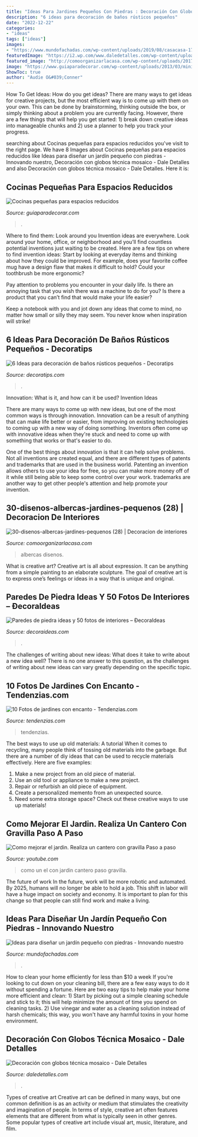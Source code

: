 ```yaml
---
title: "Ideas Para Jardines Pequeños Con Piedras : Decoración Con Globos Técnica Mosaico"
description: "6 ideas para decoración de baños rústicos pequeños"
date: "2022-12-22"
categories:
- "ideas"
tags: ["ideas"]
images:
- "https://www.mundofachadas.com/wp-content/uploads/2019/08/casacasa-17-44.jpg"
featuredImage: "https://i2.wp.com/www.daledetalles.com/wp-content/uploads/2018/07/decoracion-con-globos-tecnica-mosaico4-1024x1024.jpg?resize=696%2C696"
featured_image: "http://comoorganizarlacasa.com/wp-content/uploads/2017/04/30-disenos-albercas-jardines-pequenos-28.jpg"
image: "https://www.guiaparadecorar.com/wp-content/uploads/2013/03/mini-cocinas-para-espacios-pequenos-09-480x680.jpg"
ShowToc: true
author: "Audie O&#039;Conner"
---
```



How To Get Ideas: How do you get ideas?
There are many ways to get ideas for creative projects, but the most efficient way is to come up with them on your own. This can be done by brainstorming, thinking outside the box, or simply thinking about a problem you are currently facing. However, there are a few things that will help you get started: 1) break down creative ideas into manageable chunks and 2) use a planner to help you track your progress.

	

		
searching about Cocinas pequeñas para espacios reducidos you've visit to the right page. We have 8 Images about Cocinas pequeñas para espacios reducidos like Ideas para diseñar un jardín pequeño con piedras - Innovando nuestro, Decoración con globos técnica mosaico - Dale Detalles and also Decoración con globos técnica mosaico - Dale Detalles. Here it is:
		
    
## Cocinas Pequeñas Para Espacios Reducidos

<img loading=lazy src="https://www.guiaparadecorar.com/wp-content/uploads/2013/03/mini-cocinas-para-espacios-pequenos-09-480x680.jpg" onerror="this.onerror=null;this.src='https://tse4.mm.bing.net/th?id=OIP.C8wMYJ_446uXkwxdoLKC0AHaKf&amp;pid=15.1';" alt="Cocinas pequeñas para espacios reducidos">

_Source: guiaparadecorar.com_

>. 

	

Where to find them: Look around you
Invention ideas are everywhere. Look around your home, office, or neighborhood and you’ll find countless potential inventions just waiting to be created. Here are a few tips on where to find invention ideas:
Start by looking at everyday items and thinking about how they could be improved. For example, does your favorite coffee mug have a design flaw that makes it difficult to hold? Could your toothbrush be more ergonomic?

Pay attention to problems you encounter in your daily life. Is there an annoying task that you wish there was a machine to do for you? Is there a product that you can’t find that would make your life easier?

Keep a notebook with you and jot down any ideas that come to mind, no matter how small or silly they may seem. You never know when inspiration will strike!

    
## 6 Ideas Para Decoración De Baños Rústicos Pequeños - Decoratips

<img loading=lazy src="https://decoratips.com/wp-content/uploads/2021/05/IMAGEN-1-9.jpg" onerror="this.onerror=null;this.src='https://tse2.mm.bing.net/th?id=OIP.H6Mqz6mDZY-coWh5N_9luAHaLu&amp;pid=15.1';" alt="6 Ideas para decoración de baños rústicos pequeños - Decoratips">

_Source: decoratips.com_

>. 

	

Innovation: What is it, and how can it be used?
Invention Ideas

There are many ways to come up with new ideas, but one of the most common ways is through innovation. Innovation can be a result of anything that can make life better or easier, from improving on existing technologies to coming up with a new way of doing something. Inventors often come up with innovative ideas when they're stuck and need to come up with something that works or that's easier to do.

One of the best things about innovation is that it can help solve problems. Not all inventions are created equal, and there are different types of patents and trademarks that are used in the business world. Patenting an invention allows others to use your idea for free, so you can make more money off of it while still being able to keep some control over your work. trademarks are another way to get other people's attention and help promote your invention.

    
## 30-disenos-albercas-jardines-pequenos (28) | Decoracion De Interiores

<img loading=lazy src="http://comoorganizarlacasa.com/wp-content/uploads/2017/04/30-disenos-albercas-jardines-pequenos-28.jpg" onerror="this.onerror=null;this.src='https://tse2.mm.bing.net/th?id=OIP.TzyihUeYPa3vzTZ9mkmbXAHaHa&amp;pid=15.1';" alt="30-disenos-albercas-jardines-pequenos (28) | Decoracion de interiores">

_Source: comoorganizarlacasa.com_

>albercas disenos. 

	

What is creative art?
Creative art is all about expression. It can be anything from a simple painting to an elaborate sculpture. The goal of creative art is to express one’s feelings or ideas in a way that is unique and original.

    
## Paredes De Piedra Ideas Y 50 Fotos De Interiores – ÐecoraIdeas

<img loading=lazy src="https://decoraideas.com/wp-content/uploads/2018/03/02_guetzli.jpg" onerror="this.onerror=null;this.src='https://tse4.mm.bing.net/th?id=OIP.KAvu767Y0J_cvZjcJn3GIAHaLG&amp;pid=15.1';" alt="Paredes de piedra ideas y 50 fotos de interiores – ÐecoraIdeas">

_Source: decoraideas.com_

>. 

	

The challenges of writing about new ideas: What does it take to write about a new idea well?
There is no one answer to this question, as the challenges of writing about new ideas can vary greatly depending on the specific topic.

    
## 10 Fotos De Jardines Con Encanto - Tendenzias.com

<img loading=lazy src="http://tendenzias.com/wp-content/uploads/2015/02/jardin-con-flores.jpg" onerror="this.onerror=null;this.src='https://tse4.mm.bing.net/th?id=OIP.hP0T-soyJ55nbKshMLrV9ACfEs&amp;pid=15.1';" alt="10 Fotos de jardines con encanto - Tendenzias.com">

_Source: tendenzias.com_

>tendenzias. 

	

The best ways to use up old materials: A tutorial
When it comes to recycling, many people think of tossing old materials into the garbage. But there are a number of diy ideas that can be used to recycle materials effectively. Here are five examples:
1. Make a new project from an old piece of material.
2. Use an old tool or appliance to make a new project.
3. Repair or refurbish an old piece of equipment. 
4. Create a personalized memento from an unexpected source.
5. Need some extra storage space? Check out these creative ways to use up materials!

    
## Como Mejorar El Jardin. Realiza Un Cantero Con Gravilla Paso A Paso

<img loading=lazy src="https://i.ytimg.com/vi/iQxzlxqGCJw/hqdefault.jpg" onerror="this.onerror=null;this.src='https://tse2.mm.bing.net/th?id=OIP.psHVtN6Y2mttHuMjSaX6hwHaFj&amp;pid=15.1';" alt="Como mejorar el jardin. Realiza un cantero con gravilla Paso a paso">

_Source: youtube.com_

>como un el con jardin cantero paso gravilla. 

	

The future of work
In the future, work will be more robotic and automated. By 2025, humans will no longer be able to hold a job. This shift in labor will have a huge impact on society and economy. It is important to plan for this change so that people can still find work and make a living.

    
## Ideas Para Diseñar Un Jardín Pequeño Con Piedras - Innovando Nuestro

<img loading=lazy src="https://www.mundofachadas.com/wp-content/uploads/2019/08/casacasa-17-44.jpg" onerror="this.onerror=null;this.src='https://tse2.mm.bing.net/th?id=OIP.mszsTSc89NU7KD0LB9uHGgHaFt&amp;pid=15.1';" alt="Ideas para diseñar un jardín pequeño con piedras - Innovando nuestro">

_Source: mundofachadas.com_

>. 

	

How to clean your home efficiently for less than $10 a week
If you're looking to cut down on your cleaning bill, there are a few easy ways to do it without spending a fortune. Here are two easy tips to help make your home more efficient and clean: 1) Start by picking out a simple cleaning schedule and stick to it; this will help minimize the amount of time you spend on cleaning tasks. 2) Use vinegar and water as a cleaning solution instead of harsh chemicals; this way, you won't have any harmful toxins in your home environment.

    
## Decoración Con Globos Técnica Mosaico - Dale Detalles

<img loading=lazy src="https://i2.wp.com/www.daledetalles.com/wp-content/uploads/2018/07/decoracion-con-globos-tecnica-mosaico4-1024x1024.jpg?resize=696%2C696" onerror="this.onerror=null;this.src='https://tse1.mm.bing.net/th?id=OIP.Kq_HV1s_VrOAohgtxmk1sQHaHa&amp;pid=15.1';" alt="Decoración con globos técnica mosaico - Dale Detalles">

_Source: daledetalles.com_

>. 

	

Types of creative art
Creative art can be defined in many ways, but one common definition is as an activity or medium that stimulates the creativity and imagination of people. In terms of style, creative art often features elements that are different from what is typically seen in other genres. Some popular types of creative art include visual art, music, literature, and film.

